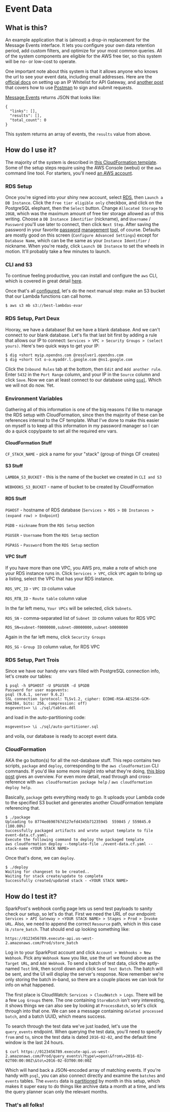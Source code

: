 # Event Data

## What is this?

An example application that is (almost) a drop-in replacement for the Message Events interface.
It lets you configure your own data retention period, add custom filters, and optimize for your most common queries.
All of the system components are eligible for the AWS free tier, so this system will be no- or low-cost to operate.

One important note about this system is that it allows anyone who knows the url to see your event data, including email addresses.
Here are the [official docs](https://docs.aws.amazon.com/apigateway/latest/developerguide/api-gateway-control-access-using-iam-policies-to-invoke-api.html) on setting up an IP Whitelist for API Gateway, and [another post](http://benfoster.io/blog/aws-api-gateway-ip-restrictions) that covers how to use [Postman](https://getpostman.com) to sign and submit requests.

[Message Events](https://developers.sparkpost.com/api/message-events.html) returns JSON that looks like:

    {
      "links": [],
      "results": [],
      "total_count": 0
    }

This system returns an array of events, the `results` value from above.

## How do I use it?

The majority of the system is described in [this CloudFormation template](./event-data.yaml).
Some of the setup steps require using the AWS Console (webui) or the `aws` command line tool.
For starters, you'll need [an AWS account](https://aws.amazon.com/).

### RDS Setup

Once you're signed into your shiny new account, select [RDS](https://us-west-2.console.aws.amazon.com/rds/), then `Launch a DB Instance`.
Click the `Free tier eligible only` checkbox, and click on the PostgreSQL elephant, then the `Select` button.
Change `Allocated Storage` to `20GB`, which was the maximum amount of free tier storage allowed as of this writing.
Choose a `DB Instance Identifier` (nickname), and `Username` / `Password` you'll use later to connect, then click `Next Step`.
After saving the password in your favorite [password](https://1password.com/) [management](https://www.lastpass.com/) [tool](http://keepass.info/), of course.
Defaults are mostly good on this screen (`Configure Advanced Settings`) except for `Database Name`, which can be the same as your `Instance Identifier` / nickname.
When you're ready, click `Launch DB Instance` to set the wheels in motion. It'll probably take a few minutes to launch.

### CLI and S3

To continue feeling productive, you can install and configure the `aws` CLI, which is covered in great detail [here](https://github.com/aws/aws-cli#readme).

Once that's all [configured](https://github.com/aws/aws-cli#user-content-getting-started), let's do the next manual step:
make an S3 bucket that our Lambda functions can call home.

    $ aws s3 mb s3://best-lambdas-evar

### RDS Setup, Part Deux

Hooray, we have a database!
But we have a blank database.
And we can't connect to our blank database.
Let's fix that last bit first by adding a rule that allows our IP to connect: `Services > VPC > Security Groups > (select yours)`.
Here's two quick ways to get your IP:

    $ dig +short myip.opendns.com @resolver1.opendns.com
    $ dig +short txt o-o.myaddr.l.google.com @ns1.google.com

Click the `Inbound Rules` tab at the bottom, then `Edit` and `Add another rule`.
Enter `5432` in the `Port Range` column, and your IP in the `Source` column and click `Save`.
Now we can at least connect to our database using [`psql`](https://www.postgresql.org/docs/current/static/app-psql.html).
Which we will not do now. Yet.

### Environment Variables

Gathering all of this information is one of the big reasons I'd like to manage the RDS setup with CloudFormation, since then the majority of these can be references internal to the CF template. What I've done to make this easier on myself is to keep all this information in my password manager so I can do a quick copy/paste to set all the required env vars.

#### CloudFormation Stuff

`CF_STACK_NAME` - pick a name for your "stack" (group of things CF creates)

#### S3 Stuff

`LAMBDA_S3_BUCKET` - this is the name of the bucket we created in `CLI and S3`

`WEBHOOKS_S3_BUCKET` - name of bucket to be created by CloudFormation

#### RDS Stuff

`PGHOST` - hostname of RDS database (`Services > RDS > DB Instances > (expand row) > Endpoint`)

`PGDB` - `nickname` from the `RDS Setup` section

`PGUSER` - `Username` from the `RDS Setup` section

`PGPASS` - `Password` from the `RDS Setup` section

#### VPC Stuff

If you have more than one VPC, you AWS pro, make a note of which one your RDS instance runs in.
Click `Services > VPC`, click `VPC` again to bring up a listing, select the VPC that has your RDS instance.

`RDS_VPC_ID` - `VPC ID` column value

`RDS_RTB_ID` - `Route table` column value

In the far left menu, `Your VPCs` will be selected, click `Subnets`.

`RDS_SN` - comma-separated list of `Subnet ID` column values for RDS VPC

    RDS_SN=subnet-f0000000,subnet-d0000000,subnet-b0000000

Again in the far left menu, click `Security Groups`

`RDS_SG` - `Group ID` column value, for RDS VPC

### RDS Setup, Part Trois

Since we have our handy env vars filled with PostgreSQL connection info, let's create our tables:

    $ psql -h $PGHOST -U $PGUSER -d $PGDB
    Password for user msgevents:
    psql (9.6.1, server 9.6.2)
    SSL connection (protocol: TLSv1.2, cipher: ECDHE-RSA-AES256-GCM-SHA384, bits: 256, compression: off)
    msgevents=> \i ./sql/tables.ddl

and load in the auto-partitioning code:

    msgevents=> \i ./sql/auto-partitioner.sql

and voila, our database is ready to accept event data.

### CloudFormation

AKA the go button(s) for all the not-database stuff.
This repo contains two scripts, `package` and `deploy`, corresponding to the `aws cloudformation` CLI commands.
If you'd like some more insight into what they're doing, [this blog post](https://aws.amazon.com/blogs/compute/introducing-simplified-serverless-application-deplyoment-and-management/) gives an overview.
For even more detail, read through and cross-reference with `aws cloudformation package help` / `aws cloudformation deploy help`.

Basically, `package` gets everything ready to go.
It uploads your Lambda code to the specified S3 bucket and generates another CloudFormation template referencing that.

    $ ./package
    Uploading to 8774ed690767d127efd4345b71235945  559845 / 559845.0  (100.00%)
    Successfully packaged artifacts and wrote output template to file event-data.cf.yaml.
    Execute the following command to deploy the packaged template
    aws cloudformation deploy --template-file ./event-data.cf.yaml --stack-name <YOUR STACK NAME>

Once that's done, we can `deploy`.

    $ ./deploy
    Waiting for changeset to be created..
    Waiting for stack create/update to complete
    Successfully created/updated stack - <YOUR STACK NAME>


## How do I test it?

SparkPost's webhook config page lets us send test payloads to sanity check our setup, so let's do that.
First we need the URL of our endpoint: `Services > API Gateway > <YOUR STACK NAME> > Stages > Prod > Invoke URL`.
Also, we need to append the correct `Resource` path, which in this case is `/store_batch`.
That should end up looking something like:

    https://0123456789.execute-api.us-west-2.amazonaws.com/Prod/store_batch

Log in to your SparkPost account and click `Account > Webhooks > New Webhook`.
Pick any `Webhook Name` you like, use the url we found above as the `Target URL`, and `Add Webhook`.
To send a batch of test data, click the aptly-named `Test` link, then scroll down and click `Send Test Batch`.
The batch will be sent, and the UI will display the server's response.
Now remember we're only storing the batch in-band, so there are a couple places we can look for info on what happened.

The first place is CloudWatch: `Services > CloudWatch > Logs`.
There will be a few `Log Groups` there.
The one containing `StoreBatch` isn't very interesting, it shows things we can also see by looking at `ProcessBatch`, so let's click through into that one.
We can see a message containing `deleted processed batch`, and a batch UUID, which means success.

To search through the test data we've just loaded, let's use the `query_events` endpoint. When querying the test data, you'll need to specify `from` and `to`, since the test data is dated `2016-02-02`, and the default time window is the last 24 hours.

    $ curl https://0123456789.execute-api.us-west-2.amazonaws.com/Prod/query_events\?type\=open\&from\=2016-02-02T00:00:00Z\&to\=2016-02-03T00:00:00Z

Which will hand back a JSON-encoded array of matching events.
If you're handy with `psql`, you can also connect directly and examine the `batches` and `events` tables.
The `events` data is [partitioned](https://www.postgresql.org/docs/current/static/ddl-partitioning.html) by month in this setup, which makes it super easy to do things like archive data a month at a time, and lets the query planner scan only the relevant months.

### That's all folks!
